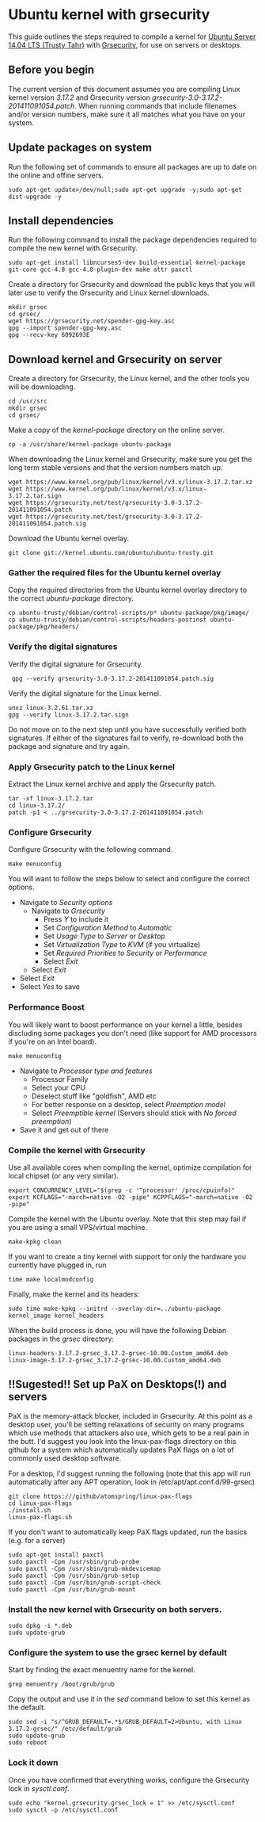 Ubuntu kernel with grsecurity
=============================

This guide outlines the steps required to compile a kernel for [Ubuntu
Server 14.04 LTS (Trusty Tahr)](http://releases.ubuntu.com/14.04/)
with [Grsecurity](https://grsecurity.net/), for use on servers or desktops.

## Before you begin

The current version of this document assumes you are compiling Linux
kernel version *3.17.2* and Grsecurity version
*grsecurity-3.0-3.17.2-201411091054.patch*. When running commands that include filenames
and/or version numbers, make sure it all matches what you have on your
system.

## Update packages on system

Run the following set of commands to ensure all packages are up to date
on the online and offine servers.


```
sudo apt-get update>/dev/null;sudo apt-get upgrade -y;sudo apt-get dist-upgrade -y
```

## Install dependencies

Run the following command to install the package dependencies required
to compile the new kernel with Grsecurity.

```
sudo apt-get install libncurses5-dev build-essential kernel-package git-core gcc-4.8 gcc-4.8-plugin-dev make attr paxctl
```

Create a directory for Grsecurity and download the public keys that you
will later use to verify the Grsecurity and Linux kernel downloads.

```
mkdir grsec
cd grsec/
wget https://grsecurity.net/spender-gpg-key.asc
gpg --import spender-gpg-key.asc
gpg --recv-key 6092693E
```
## Download kernel and Grsecurity on server

Create a directory for Grsecurity, the Linux kernel, and the other tools
you will be downloading.

```
cd /usr/src
mkdir grsec
cd grsec/
```

Make a copy of the *kernel-package* directory on the online server.

```
cp -a /usr/share/kernel-package ubuntu-package
```

When downloading the Linux kernel and Grsecurity, make sure you get the
long term stable versions and that the version numbers match up.

```
wget https://www.kernel.org/pub/linux/kernel/v3.x/linux-3.17.2.tar.xz
wget https://www.kernel.org/pub/linux/kernel/v3.x/linux-3.17.2.tar.sign
wget https://grsecurity.net/test/grsecurity-3.0-3.17.2-201411091054.patch
wget https://grsecurity.net/test/grsecurity-3.0-3.17.2-201411091054.patch.sig
```

Download the Ubuntu kernel overlay.

```
git clone git://kernel.ubuntu.com/ubuntu/ubuntu-trusty.git
```
### Gather the required files for the Ubuntu kernel overlay

Copy the required directories from the Ubuntu kernel overlay directory
to the correct *ubuntu-package* directory.

```
cp ubuntu-trusty/debian/control-scripts/p* ubuntu-package/pkg/image/
cp ubuntu-trusty/debian/control-scripts/headers-postinst ubuntu-package/pkg/headers/
```

### Verify the digital signatures

Verify the digital signature for Grsecurity.

```
 gpg --verify grsecurity-3.0-3.17.2-201411091054.patch.sig 
```

Verify the digital signature for the Linux kernel.

```
unxz linux-3.2.61.tar.xz
gpg --verify linux-3.17.2.tar.sign
```

Do not move on to the next step until you have successfully verified both
signatures. If either of the signatures fail to verify, re-download both the package and signature and try again.

### Apply Grsecurity patch to the Linux kernel

Extract the Linux kernel archive and apply the Grsecurity patch.

```
tar -xf linux-3.17.2.tar
cd linux-3.17.2/
patch -p1 < ../grsecurity-3.0-3.17.2-201411091054.patch
```

### Configure Grsecurity

Configure Grsecurity with the following command.

```
make menuconfig
```

You will want to follow the steps below to select and configure the
correct options.

 * Navigate to *Security options*
   * Navigate to *Grsecurity*
     * Press *Y* to include it
     * Set *Configuration Method* to *Automatic*
     * Set *Usage Type* to *Server* or *Desktop*
     * Set *Virtualization Type* to *KVM* (if you virtualize)
     * Set *Required Priorities* to *Security* or *Performance*
     * Select *Exit*
   * Select *Exit* 
 * Select *Exit*
 * Select *Yes* to save

### Performance Boost
You will likely want to boost performance on your kernel a little, besides discluding some packages you don't need (like support for AMD processors if you're on an Intel board).
```
make menuconfig
```
* Navigate to *Processor type and features*
  * Processor Family
   * Select your CPU
  * Deselect stuff like "goldfish", AMD etc
  * For better response on a desktop, select *Preemption model*
   * Select *Preemptible kernel* (Servers should stick with *No forced preemption*)
* Save it and get out of there 

### Compile the kernel with Grsecurity

Use all available cores when compiling the kernel, optimize compilation for local chipset (or any very similar).
```
export CONCURRENCY_LEVEL="$(grep -c '^processor' /proc/cpuinfo)"
export KCFLAGS="-march=native -O2 -pipe" KCPPFLAGS="-march=native -O2 -pipe"
```


Compile the kernel with the Ubuntu overlay. Note that this step may fail
if you are using a small VPS/virtual machine.

```
make-kpkg clean
```
If you want to create a tiny kernel with support for only the hardware you currently have plugged in, run
```
time make localmodconfig
```
Finally, make the kernel and its headers:
```
sudo time make-kpkg --initrd --overlay-dir=../ubuntu-package kernel_image kernel_headers 
```

When the build process is done, you will have the following Debian
packages in the *grsec* directory:

```
linux-headers-3.17.2-grsec_3.17.2-grsec-10.00.Custom_amd64.deb
linux-image-3.17.2-grsec_3.17.2-grsec-10.00.Custom_amd64.deb
```

## !!Sugested!! Set up PaX on Desktops(!) and servers

PaX is the memory-attack blocker, included in Grsecurity. At this point as a desktop user, you'll be setting relaxations of security on many programs which use methods that attackers also use, which gets to be a real pain in the butt. I'd suggest you look into the linux-pax-flags directory on this github for a system which automatically updates PaX flags on a lot of commonly used desktop software.

For a desktop, I'd suggest running the following (note that this app will run automatically after any APT operation, look in /etc/apt/apt.conf.d/99-grsec)
```
git clone https:///github/atomspring/linux-pax-flags
cd linux-pax-flags
./install.sh
linux-pax-flags.sh
```

If you don't want to automatically keep PaX flags updated, run the basics (e.g. for a server)
```
sudo apt-get install paxctl
sudo paxctl -Cpm /usr/sbin/grub-probe
sudo paxctl -Cpm /usr/sbin/grub-mkdevicemap  
sudo paxctl -Cpm /usr/sbin/grub-setup  
sudo paxctl -Cpm /usr/bin/grub-script-check  
sudo paxctl -Cpm /usr/bin/grub-mount  
```

### Install the new kernel with Grsecurity on both servers.

```
sudo dpkg -i *.deb
sudo update-grub
```

### Configure the system to use the grsec kernel by default

Start by finding the exact menuentry name for the kernel.

```
grep menuentry /boot/grub/grub
```

Copy the output and use it in the *sed* command below to set this kernel as the default.

```
sudo sed -i "s/^GRUB_DEFAULT=.*$/GRUB_DEFAULT=2>Ubuntu, with Linux 3.17.2-grsec/" /etc/default/grub
sudo update-grub
sudo reboot
```

### Lock it down

Once you have confirmed that everything works, configure the Grsecurity
lock in *sysctl.conf*.

```
sudo echo "kernel.grsecurity.grsec_lock = 1" >> /etc/sysctl.conf
sudo sysctl -p /etc/sysctl.conf
```
